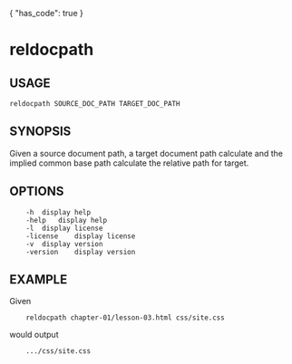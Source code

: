 {
    "has_code": true
}


# reldocpath

## USAGE

    reldocpath SOURCE_DOC_PATH TARGET_DOC_PATH 

## SYNOPSIS

Given a source document path, a target document path calculate and
the implied common base path calculate the relative path for target.

## OPTIONS

```
	-h	display help
	-help	display help
	-l	display license
	-license	display license
	-v	display version
	-version	display version
```

## EXAMPLE

Given

```
    reldocpath chapter-01/lesson-03.html css/site.css
```

would output

```
    .../css/site.css
```


